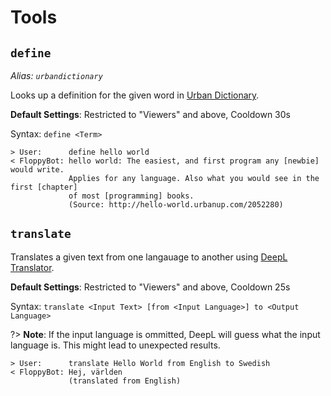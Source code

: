 # Tools

## `define`

_Alias: `urbandictionary`_

Looks up a definition for the given word in [Urban Dictionary](https://www.urbandictionary.com/).

**Default Settings**: Restricted to "Viewers" and above, Cooldown 30s

Syntax: `define <Term>`

```
> User:      define hello world
< FloppyBot: hello world: The easiest, and first program any [newbie] would write.
             Applies for any language. Also what you would see in the first [chapter]
             of most [programming] books.
             (Source: http://hello-world.urbanup.com/2052280)
```

## `translate`

Translates a given text from one langauage to another using [DeepL Translator](https://www.deepl.com/).

**Default Settings**: Restricted to "Viewers" and above, Cooldown 25s

Syntax: `translate <Input Text> [from <Input Language>] to <Output Language>`

?> **Note**: If the input language is ommitted, DeepL will guess what the input language is.
This might lead to unexpected results.

```
> User:      translate Hello World from English to Swedish
< FloppyBot: Hej, världen
             (translated from English)
```
